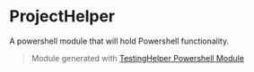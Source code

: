 # ProjectHelper

A powershell module that will hold Powershell functionality.

> Module generated with [TestingHelper Powershell Module](https://www.powershellgallery.com/packages/TestingHelper/)

